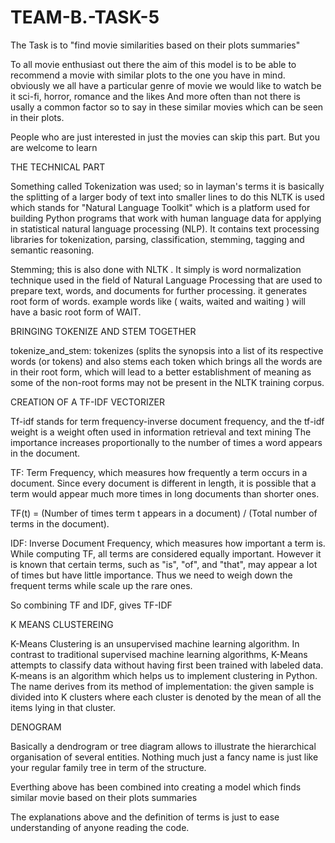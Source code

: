 # TEAM-B.-TASK-5
The Task is to "find movie similarities based on their plots summaries"

To all movie enthusiast out there the aim of this model is to be able to recommend a movie with similar plots to the one you have in mind. obviously we all have a particular genre of movie we would like to watch be it sci-fi, horror, romance and the likes
And more often than not there is usally a common factor so to say in these similar movies which can be seen in their plots.

People who are just interested in just the movies can skip this part. But you are welcome to learn

THE TECHNICAL PART

Something called Tokenization was used; so in layman's terms it is basically the splitting of a larger body of text into smaller lines
to do this NLTK is used which stands for "Natural Language Toolkit" 
which is a platform used for building Python programs that work with human language data for applying in statistical natural language processing (NLP). 
It contains text processing libraries for tokenization, parsing, classification, stemming, tagging and semantic reasoning.

Stemming; this is also done with NLTK . It simply is word normalization technique used in the field of Natural Language Processing that are used to prepare text, words, and documents for further processing.
it generates root form of words. example words like ( waits, waited and waiting ) will have a basic root form of WAIT.

BRINGING TOKENIZE AND STEM TOGETHER

tokenize_and_stem: tokenizes (splits the synopsis into a list of its respective words (or tokens) and also stems each token which brings all the words are in their root form, which will lead to a better establishment of meaning as some of the non-root forms may not be present in the NLTK training corpus.

CREATION OF A TF-IDF VECTORIZER

Tf-idf stands for term frequency-inverse document frequency, and the tf-idf weight is a weight often used in information retrieval and text mining
The importance increases proportionally to the number of times a word appears in the document.

TF: Term Frequency, which measures how frequently a term occurs in a document. 
Since every document is different in length, it is possible that a term would appear much more times in long documents than shorter ones.

TF(t) = (Number of times term t appears in a document) / (Total number of terms in the document).

IDF: Inverse Document Frequency, which measures how important a term is. While computing TF, all terms are considered equally important. However it is known that certain terms, such as "is", "of", and "that", may appear a lot of times but have little importance. 
Thus we need to weigh down the frequent terms while scale up the rare ones.

So combining TF and IDF, gives TF-IDF

K MEANS CLUSTEREING

K-Means Clustering is an unsupervised machine learning algorithm. In contrast to traditional supervised machine learning algorithms, K-Means attempts to classify data without having first been trained with labeled data.
K-means is an algorithm which helps us to implement clustering in Python. The name derives from its method of implementation: the given sample is divided into K clusters where each cluster is denoted by the mean of all the items lying in that cluster.

DENOGRAM

Basically a dendrogram or tree diagram allows to illustrate the hierarchical organisation of several entities. Nothing much just a fancy name is just like your regular family tree in term of the structure.

Everthing above has been combined into creating a model which finds similar movie based on their plots summaries

The explanations above and the definition of terms is just to ease understanding of anyone reading the code.
